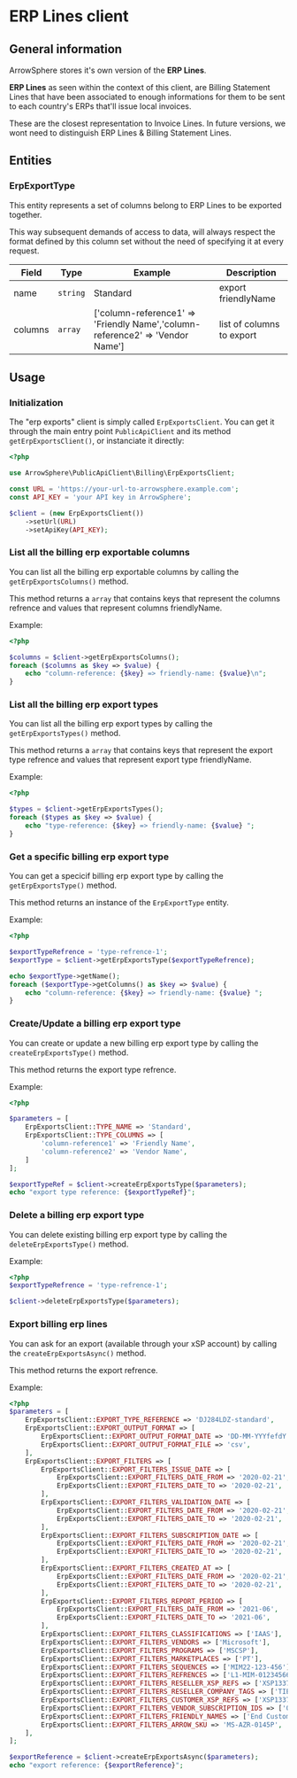 # ERP Lines client

## General information
ArrowSphere stores it's own version of the **ERP Lines**.

**ERP Lines** as seen within the context of this client, are Billing Statement Lines 
that have been associated to enough informations for them to be sent to each country's 
ERPs that'll issue local invoices.

These are the closest representation to Invoice Lines.
In future versions, we wont need to distinguish ERP Lines & Billing Statement Lines.

## Entities

### ErpExportType

This entity represents a set of columns belong to ERP Lines to be exported together.

This way subsequent demands of access to data, will always respect the format defined 
by this column set without the need of specifying it at every request.

| Field              | Type                   | Example                                                                        | Description                                        |
| ------------------ | ---------------------- | -------------------------------------------------------------------------------| -------------------------------------------------- |
| name               | `string`               | Standard                                                                       | export friendlyName                                |
| columns            | `array`                | ['column-reference1' => 'Friendly Name','column-reference2' => 'Vendor Name']  | list of columns to export                          |

## Usage

### Initialization

The "erp exports" client is simply called `ErpExportsClient`.
You can get it through the main entry point `PublicApiClient` and its method `getErpExportsClient()`, or instanciate it directly:

```php
<?php

use ArrowSphere\PublicApiClient\Billing\ErpExportsClient;

const URL = 'https://your-url-to-arrowsphere.example.com';
const API_KEY = 'your API key in ArrowSphere';

$client = (new ErpExportsClient())
    ->setUrl(URL)
    ->setApiKey(API_KEY);
```

### List all the billing erp exportable columns

You can list all the billing erp exportable columns by calling the `getErpExportsColumns()` method.

This method returns a `array` that contains keys that represent the columns refrence and values that represent columns friendlyName.

Example:

```php
<?php

$columns = $client->getErpExportsColumns();
foreach ($columns as $key => $value) {
    echo "column-reference: {$key} => friendly-name: {$value}\n";
}
```

### List all the billing erp export types 

You can list all the billing erp export types by calling the `getErpExportsTypes()` method.

This method returns a `array` that contains keys that represent the export type refrence and values that represent export type friendlyName.

Example:

```php
<?php

$types = $client->getErpExportsTypes();
foreach ($types as $key => $value) {
    echo "type-reference: {$key} => friendly-name: {$value} ";
}
```

### Get a specific billing erp export type

You can get a specicif billing erp export type by calling the `getErpExportsType()` method.

This method returns an instance of the `ErpExportType` entity.

Example:

```php
<?php

$exportTypeRefrence = 'type-refrence-1';
$exportType = $client->getErpExportsType($exportTypeRefrence);

echo $exportType->getName();
foreach ($exportType->getColumns() as $key => $value) {
    echo "column-reference: {$key} => friendly-name: {$value} ";
}
```

### Create/Update a billing erp export type

You can create or update a new billing erp export type by calling the `createErpExportsType()` method.

This method returns the export type refrence.

Example:

```php
<?php

$parameters = [
    ErpExportsClient::TYPE_NAME => 'Standard',
    ErpExportsClient::TYPE_COLUMNS => [
        'column-reference1' => 'Friendly Name',
        'column-reference2' => 'Vendor Name',
    ]
];

$exportTypeRef = $client->createErpExportsType($parameters);
echo "export type reference: {$exportTypeRef}";
```
### Delete a billing erp export type

You can delete existing billing erp export type by calling the `deleteErpExportsType()` method.

Example:

```php
<?php
$exportTypeRefrence = 'type-refrence-1';

$client->deleteErpExportsType($parameters);
```

### Export billing erp lines

You can ask for an export (available through your xSP account) by calling the `createErpExportsAsync()` method.

This method returns the export refrence.

Example:

```php
<?php
$parameters = [
    ErpExportsClient::EXPORT_TYPE_REFERENCE => 'DJ284LDZ-standard',
    ErpExportsClient::EXPORT_OUTPUT_FORMAT => [
        ErpExportsClient::EXPORT_OUTPUT_FORMAT_DATE => 'DD-MM-YYYfefdY',
        ErpExportsClient::EXPORT_OUTPUT_FORMAT_FILE => 'csv',
    ],
    ErpExportsClient::EXPORT_FILTERS => [
        ErpExportsClient::EXPORT_FILTERS_ISSUE_DATE => [
            ErpExportsClient::EXPORT_FILTERS_DATE_FROM => '2020-02-21',
            ErpExportsClient::EXPORT_FILTERS_DATE_TO => '2020-02-21',
        ],
        ErpExportsClient::EXPORT_FILTERS_VALIDATION_DATE => [
            ErpExportsClient::EXPORT_FILTERS_DATE_FROM => '2020-02-21',
            ErpExportsClient::EXPORT_FILTERS_DATE_TO => '2020-02-21',
        ],
        ErpExportsClient::EXPORT_FILTERS_SUBSCRIPTION_DATE => [
            ErpExportsClient::EXPORT_FILTERS_DATE_FROM => '2020-02-21',
            ErpExportsClient::EXPORT_FILTERS_DATE_TO => '2020-02-21',
        ],
        ErpExportsClient::EXPORT_FILTERS_CREATED_AT => [
            ErpExportsClient::EXPORT_FILTERS_DATE_FROM => '2020-02-21',
            ErpExportsClient::EXPORT_FILTERS_DATE_TO => '2020-02-21',
        ],
        ErpExportsClient::EXPORT_FILTERS_REPORT_PERIOD => [
            ErpExportsClient::EXPORT_FILTERS_DATE_FROM => '2021-06',
            ErpExportsClient::EXPORT_FILTERS_DATE_TO => '2021-06',
        ],
        ErpExportsClient::EXPORT_FILTERS_CLASSIFICATIONS => ['IAAS'],
        ErpExportsClient::EXPORT_FILTERS_VENDORS => ['Microsoft'],
        ErpExportsClient::EXPORT_FILTERS_PROGRAMS => ['MSCSP'],
        ErpExportsClient::EXPORT_FILTERS_MARKETPLACES => ['PT'],
        ErpExportsClient::EXPORT_FILTERS_SEQUENCES => ['MIM22-123-456'],
        ErpExportsClient::EXPORT_FILTERS_REFRENCES => ['L1-MIM-0123456689abcdef'],
        ErpExportsClient::EXPORT_FILTERS_RESELLER_XSP_REFS => ['XSP1337'],
        ErpExportsClient::EXPORT_FILTERS_RESELLER_COMPANY_TAGS => ['TIER2'],
        ErpExportsClient::EXPORT_FILTERS_CUSTOMER_XSP_REFS => ['XSP1337'],
        ErpExportsClient::EXPORT_FILTERS_VENDOR_SUBSCRIPTION_IDS => ['0fcbbdfc-3092-446f-aab7-cbb2c42d13cf'],
        ErpExportsClient::EXPORT_FILTERS_FRIENDLY_NAMES => ['End Customer subscription friendly name'],
        ErpExportsClient::EXPORT_FILTERS_ARROW_SKU => 'MS-AZR-0145P',
    ],
];

$exportReference = $client->createErpExportsAsync($parameters);
echo "export reference: {$exportReference}";
```
